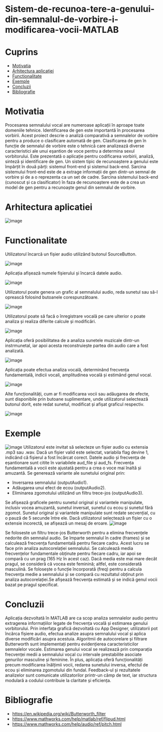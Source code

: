 # Sistem-de-recunoa-tere-a-genului-din-semnalul-de-vorbire-i-modificarea-vocii-MATLAB

# Cuprins
- [Motivatia](#motivatia)
- [Arhitectura aplicației](#arhitectura)
- [Functionalitate](#functionalitate)
- [Exemple](#exemple)
- [Concluzii](#concluzii)
- [Bibliografie](#bibliografie)
 
# Motivatia <a name="motivatia"></a>
Procesarea semnalului vocal are numeroase aplicații în aproape toate domeniile tehnice. Identificarea de gen este importantă în procesarea vorbirii. Acest proiect descrie o analiză comparativă a semnalelor de vorbire pentru a produce o clasificare automată de gen. Clasificarea de gen în funcție de semnalul de vorbire este o tehnică care analizează diverse caracteristici ale unui eșantion de voce pentru a determina sexul vorbitorului. 
Este prezentată o aplicație pentru codificarea vorbirii, analiză, sinteză și identificare de gen. Un sistem tipic de recunoaștere a genului este împărțit în două părți: sistemul front-end și sistemul back-end. Sarcina sistemului front-end este de a extrage informații de gen dintr-un semnal de vorbire și de a o reprezenta ca un set de cadre. Sarcina sistemului back-end (cunoscut și ca clasificator) în faza de recunoaștere este de a crea un model de gen pentru a recunoaște genul din semnalul de vorbire.


# Arhitectura aplicatiei <a name="arhitectura"></a>
![image](https://github.com/ankastoianovici/Sistem-de-recunoa-tere-a-genului-din-semnalul-de-vorbire-i-modificarea-vocii-MATLAB/assets/61665120/4436ecf5-7c04-43d9-b6e7-074ccd988db1)

# Functionalitate <a name="functionalitate"></a>
Utilizatorul încarcă un fișier audio utilizând butonul SourceButton.

![image](https://github.com/ankastoianovici/Sistem-de-recunoa-tere-a-genului-din-semnalul-de-vorbire-i-modificarea-vocii-MATLAB/assets/61665120/74c3929a-19eb-4d6e-8450-d6c9602ae09f)

Aplicația afișează numele fișierului și încarcă datele audio.

![image](https://github.com/ankastoianovici/Sistem-de-recunoa-tere-a-genului-din-semnalul-de-vorbire-i-modificarea-vocii-MATLAB/assets/61665120/675c0cf2-28b1-4d04-98fa-41f40c8db10a)

Utilizatorul poate genera un grafic al semnalului audio, reda sunetul sau să-l oprească folosind butoanele corespunzătoare.

![image](https://github.com/ankastoianovici/Sistem-de-recunoa-tere-a-genului-din-semnalul-de-vorbire-i-modificarea-vocii-MATLAB/assets/61665120/74329022-9029-47a9-a1a4-6d7074300d8c)

Utilizatorul poate să facă o înregistrare vocală pe care ulterior o poate analiza și realiza diferite calcule și modificări.

![image](https://github.com/ankastoianovici/Sistem-de-recunoa-tere-a-genului-din-semnalul-de-vorbire-i-modificarea-vocii-MATLAB/assets/61665120/f7fb59c5-a24e-4a0b-9edf-41cce764451e)

Aplicația oferă posibilitatea de a analiza sunetele muzicale dintr-un instrmunetal, iar apoi acesta reconstruiește partea din audio care a fost analizată.

![image](https://github.com/ankastoianovici/Sistem-de-recunoa-tere-a-genului-din-semnalul-de-vorbire-i-modificarea-vocii-MATLAB/assets/61665120/ac918d93-de55-4fd5-9360-76ece665ca59)

Aplicația poate efectua analiza vocală, determinând frecvența fundamentală, indicii vocali, amplitudinea vocală și estimând genul vocal.

![image](https://github.com/ankastoianovici/Sistem-de-recunoa-tere-a-genului-din-semnalul-de-vorbire-i-modificarea-vocii-MATLAB/assets/61665120/a57f2cb4-775a-4e3e-86d0-63cd6fdd7bb6)

Alte funcționalități, cum ar fi modificarea vocii sau adăugarea de efecte, sunt disponibile prin butoane suplimentare, unde utilizatorul selectează butonul dorit, este redat sunetul, modificat și afișat graficul respectiv.

![image](https://github.com/ankastoianovici/Sistem-de-recunoa-tere-a-genului-din-semnalul-de-vorbire-i-modificarea-vocii-MATLAB/assets/61665120/9679c31e-8258-4f3a-a533-fd502db07027)



# Exemple <a name="exemple"></a>
![image](https://github.com/ankastoianovici/Sistem-de-recunoa-tere-a-genului-din-semnalul-de-vorbire-i-modificarea-vocii-MATLAB/assets/61665120/ee5d05eb-fb3d-4fc3-b9b9-02c1e5bb9d06)
Utilizatorul este invitat să selecteze un fișier audio cu extensia .mp3 sau .wav. Dacă un fișier valid este selectat, variabila flag devine 1, indicând că fișierul a fost încărcat corect. Datele audio și frecvența de eșantionare sunt citite în variabilele aud_file și aud_fs. Frecvența fundamentală a vocii este ajustată pentru a crea o voce mai înaltă și amuzantă.
Se generează variante ale sunetului original prin:
- Inversarea semnalului (outputAudio1).
- Adăugarea unui efect de ecou (outputAudio2).
- Eliminarea zgomotului utilizând un filtru trece-jos (outputAudio3).

Se afișează graficele pentru sunetul original și variantele manipulate, inclusiv vocea amuzantă, sunetul inversat, sunetul cu ecou și sunetul fără zgomot. Sunetul original și variantele manipulate sunt redate secvențial, cu o pauză de 5 secunde între ele. Dacă utilizatorul selectează un fișier cu o extensie incorectă, se afișează un mesaj de eroare.
![image](https://github.com/ankastoianovici/Sistem-de-recunoa-tere-a-genului-din-semnalul-de-vorbire-i-modificarea-vocii-MATLAB/assets/61665120/baef68ba-514e-4f82-9dcb-6d947443fadc)



Se foloseste un filtru trece-jos Butterworth pentru a elimina frecvențele nedorite din semnalul audio. Se împarte semnalul în cadre (frames) și se calculează frecvența fundamentală pentru fiecare cadru. Acest lucru se face prin analiza autocorelației semnalului. Se calculează media frecvențelor fundamentale obținute pentru fiecare cadru, iar apoi se compară cu un prag (165 Hz în acest caz). Dacă media este mai mare decât pragul, se consideră că vocea este feminină; altfel, este considerată masculină. Se folosește o funcție încorporată (freq) pentru a calcula frecvența medie a semnalului și se compară cu rezultatul obținut prin analiza autocorelației.Se afișează frecvența estimată și se indică genul vocii bazat pe pragul specificat. 

# Concluzii <a name="concluzii"></a>
Aplicația dezvoltată în MATLAB are ca scop analiza semnalelor audio pentru extragerea informațiilor legate de frecvența vocală și estimarea genului vorbitorului. Prin interfața grafică dezvoltată cu App Designer, utilizatorii pot încărca fișiere audio, efectua analize asupra semnalului vocal și aplica diverse modificări asupra acestuia. Algoritmii de autocorelare și filtrare Butterworth sunt implementați pentru evidențierea caracteristicilor semnalelor vocale. Estimarea genului vocal se realizează prin comparația frecvenței medii a semnalului vocal cu intervale prestabilite asociate genurilor masculine și feminine. În plus, aplicația oferă funcționalități precum modificarea înălțimii vocii, redarea sunetului inversa, efectul de ecou și eliminarea zgomotului din fundal. Feedback-ul și rezultatele analizelor sunt comunicate utilizatorilor printr-un câmp de text, iar structura modulară a codului contribuie la claritate și eficiența.

# Bibliografie <a name="bibliografie"></a>
- https://en.wikipedia.org/wiki/Butterworth_filter 
- https://www.mathworks.com/help/matlab/ref/flipud.html
- https://www.mathworks.com/help/audio/ref/pitch.html
